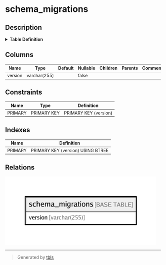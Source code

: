 # schema_migrations

## Description

<details>
<summary><strong>Table Definition</strong></summary>

```sql
CREATE TABLE `schema_migrations` (
  `version` varchar(255) NOT NULL,
  PRIMARY KEY (`version`)
) ENGINE=InnoDB DEFAULT CHARSET=utf8mb4 COLLATE=utf8mb4_0900_ai_ci
```

</details>

## Columns

| Name | Type | Default | Nullable | Children | Parents | Comment |
| ---- | ---- | ------- | -------- | -------- | ------- | ------- |
| version | varchar(255) |  | false |  |  |  |

## Constraints

| Name | Type | Definition |
| ---- | ---- | ---------- |
| PRIMARY | PRIMARY KEY | PRIMARY KEY (version) |

## Indexes

| Name | Definition |
| ---- | ---------- |
| PRIMARY | PRIMARY KEY (version) USING BTREE |

## Relations

![er](schema_migrations.png)

---

> Generated by [tbls](https://github.com/k1LoW/tbls)
